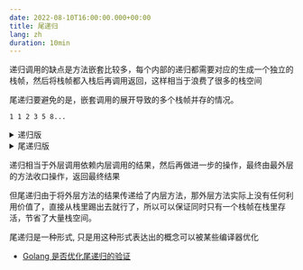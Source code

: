 ```yaml
---
date: 2022-08-10T16:00:00.000+00:00
title: 尾递归
lang: zh
duration: 10min
---
```


递归调用的缺点是方法嵌套比较多，每个内部的递归都需要对应的生成一个独立的栈帧，然后将栈帧都入栈后再调用返回，这样相当于浪费了很多的栈空间

尾递归要避免的是，嵌套调用的展开导致的多个栈帧并存的情况。

`1 1 2 3 5 8...`

<details>

<summary>递归版</summary>

```cpp
int fib(int n){
    if (n <= 1){
        return 1;
    }else {
        return fib(n-1) + fib(n-2);
    }
}
fib(100)
```

</details>

<details>

<summary>尾递归版</summary>

```cpp
int fib(int a, b, n){
    if (n == 0){
        return n1;
    }else {
        return fib(b, a+b, n-1);
    }
}
fib(1, 1, 100)
```

</details>

递归相当于外层调用依赖内层调用的结果，然后再做进一步的操作，最终由最外层的方法收口操作，返回最终结果

但尾递归由于将外层方法的结果传递给了内层方法，那外层方法实际上没有任何利用价值了，直接从栈里踢出去就行了，所以可以保证同时只有一个栈帧在栈里存活，节省了大量栈空间。

尾递归是一种形式, 只是用这种形式表达出的概念可以被某些编译器优化

- [Golang 是否优化尾递归的验证](https://zhuanlan.zhihu.com/p/212125255)